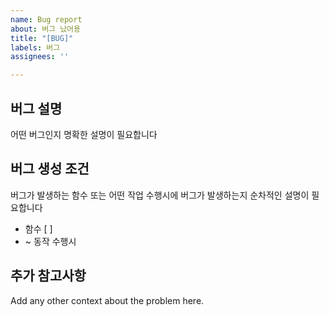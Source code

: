 ```yaml
---
name: Bug report
about: 버그 났어용
title: "[BUG]"
labels: 버그
assignees: ''

---
```


## 버그 설명
어떤 버그인지 명확한 설명이 필요합니다


## 버그 생성 조건
버그가 발생하는 함수 또는 어떤 작업 수행시에 버그가 발생하는지 순차적인 설명이 필요합니다
- 함수 [ ]
- ~ 동작 수행시


## 추가 참고사항
Add any other context about the problem here.
